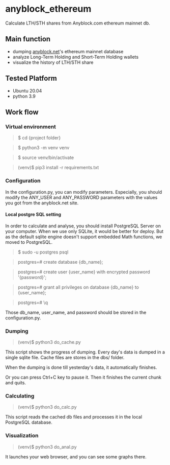 # anyblock_ethereum
Calculate LTH/STH shares from Anyblock.com ethereum mainnet db.

## Main function
* dumping [anyblock.net](https://www.anyblockanalytics.com/)'s ethereum mainnet database
* analyze Long-Term Holding and Short-Term Holding wallets
* visualize the history of LTH/STH share

## Tested Platform
* Ubuntu 20.04
* python 3.9

## Work flow
### Virtual environment
> $ cd {project folder}

> $ python3 -m venv venv

> $ source venv/bin/activate

> (venv)$ pip3 install -r requirements.txt

### Configuration
In the configuration.py, you can modify parameters.
Especially, you should modify the ANY_USER and ANY_PASSWORD parameters with the values you got from the anyblock.net site.

#### Local postgre SQL setting
In order to calculate and analyse, you should install PostgreSQL Server on your computer.
When we use only SQLite, it would be better for deploy. But as the default sqlite engine doesn't support embedded Math functions, we moved to PostgreSQL.
> $ sudo -u postgres psql

> postgres=# create database {db_name};

> postgres=# create user {user_name} with encrypted password '{password}';

> postgres=# grant all privileges on database {db_name} to {user_name};

> postgres=# \q

Those db_name, user_name, and password should be stored in the configuration.py. 

### Dumping 
> (venv)$ python3 do_cache.py

This script shows the progress of dumping. Every day's data is dumped in a single sqlite file. Cache files are stores in the dbs/ folder.

When the dumping is done till yesterday's data, it automatically finishes. 

Or you can press Ctrl+C key to pause it. Then it finishes the current chunk and quits.

### Calculating
> (venv)$ python3 do_calc.py

This script reads the cached db files and processes it in the local PostgreSQL database.

### Visualization
> (venv)$ python3 do_anal.py

It launches your web browser, and you can see some graphs there. 
